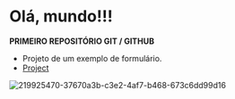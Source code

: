 # Olá, mundo!!!
 <b>PRIMEIRO REPOSITÓRIO GIT / GITHUB</b> 
* Projeto de um exemplo de formulário.
* [Project](https://emersonlucirio.github.io/Ola-Mundo/)

![219925470-37670a3b-c3e2-4af7-b468-673c6dd99d16](https://github.com/emersonlucirio/Ola-Mundo/assets/112041088/5d46123b-5882-4a9d-9e7b-f6edb87f24ed)





